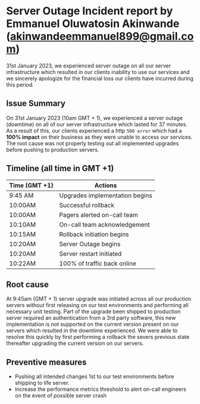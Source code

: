 # Server Outage Incident report by Emmanuel Oluwatosin Akinwande (akinwandeemmanuel899@gmail.com)

31st January 2023, we experienced server outage on all our server infrastructure which resulted in our clients inability to use our services and we sincerely apologize for the financial loss our clients have incurred during this period.

## Issue Summary

On 31st January 2023 (10am GMT + 1), we experienced a server outage (downtime) on all of our server infrastructure which lasted for 37 minutes. As a result of this, our clients experienced a http `500 error` which had a __100% impact__ on their business as they were unable to access our services. The root cause was not properly testing out all implemented upgrades before pushing to production servers.

## Timeline (all time in GMT +1)


| Time (GMT +1) | Actions |
| -------------- | -------- |
| 9:45 AM | Upgrades implementation begins |
| 10:00AM | Successful rollback|
| 10:00AM | Pagers alerted on-call team |
| 10:10AM | On-call team acknowledgement |
| 10:15AM | Rollback initiation begins |
| 10:20AM | Server Outage begins |
| 10:20AM | Server restart initiated|
| 10:22AM | 100% of traffic back online |

## Root cause

At 9:45am (GMT + 1) server upgrade was initiated across all our production servers without first releasing on our test environments and performing all necessary unit testing. Part of the upgrade been shipped to production server required an authentication from a 3rd party software, this new implementation is not supported on the current version present on our servers which resulted in the downtime experienced. We were able to resolve this quickly by first performing a rollback the severs previous state thereafter upgrading the current version on our servers.

## Preventive measures

- Pushing all intended changes 1st to our test environments before shipping to life server.
- Increase the performance metrics threshold to alert on-call engineers on the event of possible server crash 
